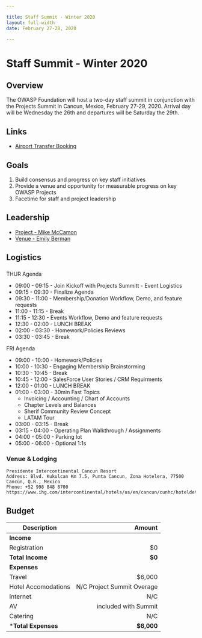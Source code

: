 ```yaml
---

title: Staff Summit - Winter 2020
layout: full-width
date: February 27-28, 2020

---
```


# Staff Summit - Winter 2020

## Overview

The OWASP Foundation will host a two-day staff summit in conjunction with the Projects Summit in Cancun, Mexico, February 27-29, 2020. Arrival day will be Wednesday the 26th and departures will be Saturday the 29th.

## Links
- [Airport Transfer Booking](https://www.viator.com/tours/Cancun/Cancun-Airport-Roundtrip-Transfer/d631-3206CUNAPTRND?m=49049&aid=stxbookingack&nid=VR.9137e351-4615-4963-9085-b9f4b5013e50.VT_EMAIL_TRV)

## Goals

1. Build consensus and progress on key staff initiatives
2. Provide a venue and opportunity for measurable progress on key OWASP Projects
3. Facetime for staff and project leadership

## Leadership

* [Project - Mike McCamon](mailto:mike.mccamon@owasp.com?subject=Staff%20Summit)
* [Venue - Emily Berman](mailto:emily.berman@owasp.com?subject=Staff%20Summit)


## Logistics
###

THUR Agenda
- 09:00 - 09:15 - Join Kickoff with Projects Summitt - Event Logistics
- 09:15 - 09:30 - Finalize Agenda
- 09:30 - 11:00 - Membership/Donation Workflow, Demo, and feature requests
- 11:00 - 11:15 - Break
- 11:15 - 12:30 - Events Workflow, Demo and feature requests
- 12:30 - 02:00 - LUNCH BREAK
- 02:00 - 03:30 - Homework/Policies Reviews
- 03:30 - 03:45 - Break

FRI Agenda
- 09:00 - 10:00 - Homework/Policies
- 10:00 - 10:30 - Engaging Membership Brainstorming
- 10:30 - 10:45 - Break
- 10:45 - 12:00 - SalesForce User Stories / CRM Requirments
- 12:00 - 01:00 - LUNCH BREAK
- 01:00 - 03:00 - 30min Fast Topics
  - Invoicing / Accounting / Chart of Accounts
  - Chapter Levels and Balances
  - Sherif Community Review Concept
  - LATAM Tour
- 03:00 - 03:15 - Break
- 03:15 - 04:00 - Operating Plan Walkthrough / Assignments
- 04:00 - 05:00 - Parking lot
- 05:00 - 06:00 - Optional 1:1s

### Venue & Lodging

``` 
Presidente Intercontinental Cancun Resort
Address: Blvd. Kukulcan Km 7.5, Punta Cancun, Zona Hotelera, 77500 Cancún, Q.R., Mexico
Phone: +52 998 848 8700
https://www.ihg.com/intercontinental/hotels/us/en/cancun/cunhc/hoteldetail
```

## Budget 

Description            | Amount
--------------         | ------------:
**Income**             | 
Registration           | $0
**Total Income**       | **$0**
**Expenses**           | 
Travel                 | $6,000 
Hotel Accomodations    | N/C Project Summit Overage
Internet               | N/C
AV                     | included with Summit 
Catering               | N/C
***Total Expenses**    | **$6,000**


